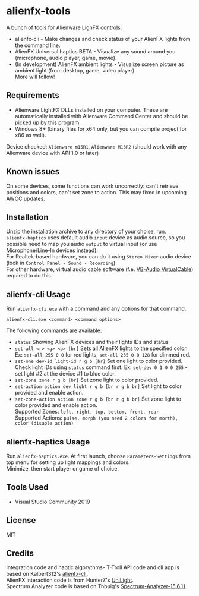 # alienfx-tools
A bunch of tools for Alienware LighFX controls:
- alienfx-cli - Make changes and check status of your AlienFX lights from the command line.
- AlienFX Universal haptics BETA - Visualize any sound around you (microphone, audio player, game, movie).
- (In development) AlienFX ambient lights - Visualize screen picture as ambient light (from desktop, game, video player)
<br>More will follow!

## Requirements
- Alienware LightFX DLLs installed on your computer. These are automatically installed with Alienware Command Center and 
should be picked up by this program.
- Windows 8+ (binary files for x64 only, but you can compile project for x86 as well).

Device checked: `Alienware m15R1`, `Alienware M13R2` (should work with any Alienware device with API 1.0 or later)

## Known issues
On some devices, some functions can work uncorrectly: can't retrieve positions and colors, can't set zone to action.
This may fixed in upcoming AWCC updates.

## Installation
Unzip the installation archive to any directory of your choise, run.<br>
`alienfx-haptics` uses default audio `input` device as audio source, so you possible need to map you audio `output` to virtual input (or use Microphone/Line-In devices instead).
<br>For Realtek-based hardware, you can do it using `Stereo Mixer` audio device (look in `Control Panel - Sound - Recording`)
<br>For other hardware, virtual audio cable software (f.e. [VB-Audio VirtualCable](https://www.vb-audio.com/Cable/)) required to do this.

## alienfx-cli Usage
Run `alienfx-cli.exe` with a command and any options for that command. 
```
alienfx-cli.exe <command> <command options>
```
The following commands are available:
- `status` Showing AlienFX devices and their lights IDs and status
- `set-all <r> <g> <b> [br]` Sets all AlienFX lights to the specified color. Ex: `set-all 255 0 0` for red lights, `set-all 255 0 0 128` for dimmed red.
- `set-one dev-id light-id r g b [br]` Set one light to color provided. Check light IDs using `status` command first. Ex: `set-dev 0 1 0 0 255` - set light #2 at the device #1 to blue color.
- `set-zone zone r g b [br]` Set zone light to color provided.
- `set-action action dev light r g b [br r g b br]` Set light to color provided and enable action.
- `set-zone-action action zone r g b [br r g b br]` Set zone light to color provided and enable action.
<br>Supported Zones: `left, right, top, bottom, front, rear`
<br>Supported Actions: `pulse, morph (you need 2 colors for morth), color (disable action)`

## alienfx-haptics Usage
Run `alienfx-haptics.exe`. At first launch, choose `Parameters-Settings` from top menu for setting up light mappings and colors.
<br>Minimize, then start player or game of choice.

## Tools Used
* Visual Studio Community 2019

## License
MIT

## Credits
Integration code and haptic algorythms- T-Troll
API code and cli app is based on Kalbert312's [alienfx-cli](https://github.com/kalbert312/alienfx-cli).<br>
AlienFX interaction code is from HunterZ's [UniLight](https://github.com/HunterZ/UniLight).<br>
Spectrum Analyzer code is based on Tnbuig's [Spectrum-Analyzer-15.6.11](https://github.com/tnbuig/Spectrum-Analyzer-15.6.11).

